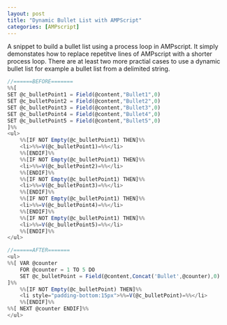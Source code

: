 ```yaml
---
layout: post
title: "Dynamic Bullet List with AMPScript"
categories: [AMPscript]
---
```


A snippet to build a bullet list using a process loop in AMPscript. It simply demonstates how to replace repetitve lines of AMPscript with a shorter process loop. There are at least two more practial cases to use a dynamic bullet list for example a bullet list from a delimited string.

```javascript
//======BEFORE=======
%%[
SET @c_bulletPoint1 = Field(@content,"Bullet1",0)
SET @c_bulletPoint2 = Field(@content,"Bullet2",0)
SET @c_bulletPoint3 = Field(@content,"Bullet3",0)
SET @c_bulletPoint4 = Field(@content,"Bullet4",0)
SET @c_bulletPoint5 = Field(@content,"Bullet5",0)
]%%
<ul>
    %%[IF NOT Empty(@c_bulletPoint1) THEN]%%
    <li>%%=V(@c_bulletPoint1)=%%</li>
    %%[ENDIF]%%
    %%[IF NOT Empty(@c_bulletPoint1) THEN]%%
    <li>%%=V(@c_bulletPoint2)=%%</li>
    %%[ENDIF]%%
    %%[IF NOT Empty(@c_bulletPoint1) THEN]%%
    <li>%%=V(@c_bulletPoint3)=%%</li>
    %%[ENDIF]%%
    %%[IF NOT Empty(@c_bulletPoint1) THEN]%%
    <li>%%=V(@c_bulletPoint4)=%%</li>
    %%[ENDIF]%%
    %%[IF NOT Empty(@c_bulletPoint1) THEN]%%
    <li>%%=V(@c_bulletPoint5)=%%</li>
    %%[ENDIF]%%
</ul>   

//======AFTER=======
<ul>
%%[ VAR @counter
    FOR @counter = 1 TO 5 DO
    SET @c_bulletPoint = Field(@content,Concat('Bullet',@counter),0)
]%%
    %%[IF NOT Empty(@c_bulletPoint) THEN]%%
    <li style="padding-bottom:15px">%%=V(@c_bulletPoint)=%%</li>
    %%[ENDIF]%%
%%[ NEXT @counter ENDIF]%%
</ul>   
```